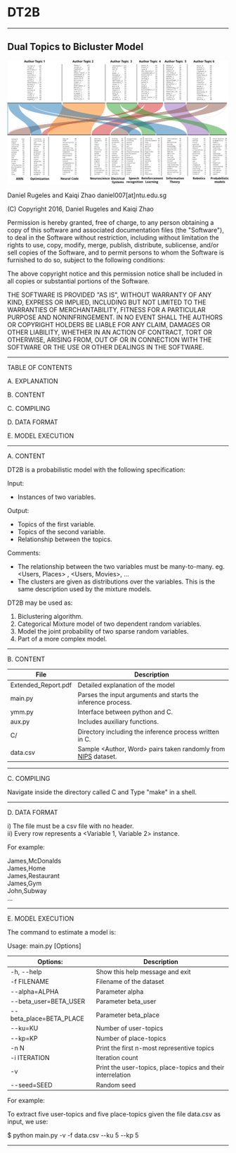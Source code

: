 
# DT2B

---------------------------
Dual Topics to Bicluster Model
---------------------------

![alt text](Figures/1.png)

Daniel Rugeles and Kaiqi Zhao
daniel007[at]ntu.edu.sg

(C) Copyright 2016, Daniel Rugeles and Kaiqi Zhao

Permission is hereby granted, free of charge, to any person obtaining a copy of this software and associated documentation files (the "Software"), to deal in the Software without restriction, including without limitation the rights to use, copy, modify, merge, publish, distribute, sublicense, and/or sell copies of the Software, and to permit persons to whom the Software is furnished to do so, subject to the following conditions:

The above copyright notice and this permission notice shall be included in all copies or substantial portions of the Software.

THE SOFTWARE IS PROVIDED "AS IS", WITHOUT WARRANTY OF ANY KIND, EXPRESS OR IMPLIED, INCLUDING BUT NOT LIMITED TO THE WARRANTIES OF MERCHANTABILITY, FITNESS FOR A PARTICULAR PURPOSE AND NONINFRINGEMENT. IN NO EVENT SHALL THE AUTHORS OR COPYRIGHT HOLDERS BE LIABLE FOR ANY CLAIM, DAMAGES OR OTHER LIABILITY, WHETHER IN AN ACTION OF CONTRACT, TORT OR OTHERWISE, ARISING FROM, OUT OF OR IN CONNECTION WITH THE SOFTWARE OR THE USE OR OTHER DEALINGS IN THE SOFTWARE.

------------------------------------------------------------------------

TABLE OF CONTENTS

A. EXPLANATION

B. CONTENT

C. COMPILING

D. DATA FORMAT

E. MODEL EXECUTION



------------------------------------------------------------------------

A. CONTENT

DT2B is a probabilistic model with the following specification:  


Input: 
- Instances of two variables.  

Output: 
- Topics of the first variable.  
- Topics of the second variable.     
- Relationship between the topics.  

Comments:
- The relationship between the two variables must be many-to-many. eg. <Users, Places> , <Users, Movies>, <Genes and Samples> ...               
- The clusters are given as distributions over the variables. This is the same description used by the mixture models.
              
DT2B may be used as:  

1. Biclustering algorithm.
2. Categorical Mixture model of two dependent random variables.  
3. Model the joint probability of two sparse random variables. 
4. Part of a more complex model.  


------------------------------------------------------------------------

B. CONTENT

| File        | Description           | 
| ------------- |-------------| 
| Extended_Report.pdf      | Detailed explanation of the model | 
| main.py      | Parses the input arguments and starts the inference process.     |   
| ymm.py | Interface between python and C.     |   
| aux.py | Includes auxiliary functions.      |   
| C/ | Directory including the inference process written in C.      |   
| data.csv | Sample <Author, Word> pairs taken randomly from  [NIPS](http://www.datalab.uci.edu/author-topic/NIPs.htm) dataset.        |   


------------------------------------------------------------------------  

C. COMPILING  

Navigate inside the directory called C and Type "make" in a shell.   

------------------------------------------------------------------------  

D. DATA FORMAT  

i) The file must be a csv file with no header.   
ii) Every row represents a <Variable 1, Variable 2> instance.    

For example:  

James,McDonalds  
James,Home  
James,Restaurant  
James,Gym  
John,Subway  
...  


------------------------------------------------------------------------  

E. MODEL EXECUTION  

The command to estimate a model is:  

Usage: main.py [Options] 

| Options:        | Description           | 
| ------------- | -------------| 
|  -h, --help             | Show this help message and exit  |
|  -f FILENAME            | Filename of the dataset  |
|  --alpha=ALPHA          | Parameter alpha  |
|  --beta_user=BETA_USER  | Parameter beta_user  |
|  --beta_place=BETA_PLACE| Parameter beta_place  |
|  --ku=KU                | Number of user-topics    |
|  --kp=KP                | Number of place-topics  |
|  -n N                   | Print the first n-most representive topics  |
|  -i ITERATION           | Iteration count  |
|  -v                     | Print the user-topics, place-topics and their interrelation  |
|  --seed=SEED            | Random seed  |
 
For example: 

To extract five user-topics and five place-topics given the file data.csv as input, we use:

$ python main.py -v -f data.csv --ku 5 --kp 5 

------------------------------------------------------------------------


